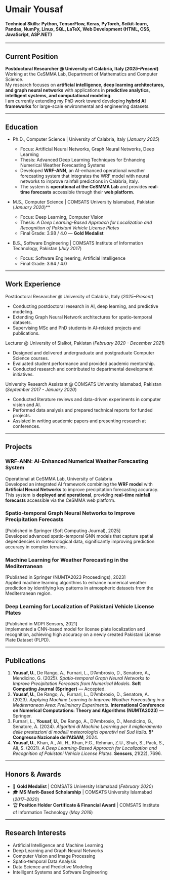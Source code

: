 # Umair Yousaf

#### Technical Skills: Python, TensorFlow, Keras, PyTorch, Scikit-learn, Pandas, NumPy, Linux, SQL, LaTeX, Web Development (HTML, CSS, JavaScript, ASP.NET)

---

## Current Position
**Postdoctoral Researcher @ University of Calabria, Italy (_2025–Present_)**  
Working at the CeSMMA Lab, Department of Mathematics and Computer Science.  
My research focuses on **artificial intelligence, deep learning architectures, and graph neural networks** with applications in **predictive analytics, intelligent systems, and computational modeling**.  
I am currently extending my PhD work toward developing **hybrid AI frameworks** for large-scale environmental and engineering datasets.

---

## Education
- Ph.D., Computer Science | University of Calabria, Italy (_January 2025_) 
  - Focus: Artificial Neural Networks, Graph Neural Networks, Deep Learning  
  - Thesis: Advanced Deep Learning Techniques for Enhancing Numerical Weather Forecasting Systems  
  - Developed **WRF-ANN**, an AI-enhanced operational weather forecasting system that integrates the WRF model with neural networks to improve rainfall predictions in Calabria, Italy.  
  - The system is **operational at the CeSMMA Lab** and provides **real-time forecasts** accessible through their **web platform**.

- M.S., Computer Science | COMSATS University Islamabad, Pakistan (_January 2020_)**  
  - Focus: Deep Learning, Computer Vision  
  - Thesis: *A Deep Learning-Based Approach for Localization and Recognition of Pakistani Vehicle License Plates*  
  - Final Grade: 3.98 / 4.0 — **Gold Medalist**

- B.S., Software Engineering | COMSATS Institute of Information Technology, Pakistan (_July 2017_) 
  - Focus: Software Engineering, Artificial Intelligence  
  - Final Grade: 3.64 / 4.0  

---

## Work Experience
Postdoctoral Researcher @ University of Calabria, Italy (_2025–Present_)  
- Conducting postdoctoral research in AI, deep learning, and predictive modeling.  
- Extending Graph Neural Network architectures for spatio-temporal datasets.  
- Supervising MSc and PhD students in AI-related projects and publications.  

Lecturer @ University of Sialkot, Pakistan (_February 2020 - December 2021_) 
- Designed and delivered undergraduate and postgraduate Computer Science courses.  
- Evaluated student performance and provided academic mentorship.  
- Conducted research and contributed to departmental development initiatives.  

University Research Assistant @ COMSATS University Islamabad, Pakistan (_September 2017 - January 2020_)  
- Conducted literature reviews and data-driven experiments in computer vision and AI.  
- Performed data analysis and prepared technical reports for funded projects.  
- Assisted in writing academic papers and presenting research at conferences.  

---

## Projects
### WRF-ANN: AI-Enhanced Numerical Weather Forecasting System
Operational at CeSMMA Lab, University of Calabria  
Developed an integrated AI framework combining the **WRF model** with **Artificial Neural Networks** to improve precipitation forecasting accuracy.  
This system is **deployed and operational**, providing **real-time rainfall forecasts** accessible via the CeSMMA web platform.

### Spatio-temporal Graph Neural Networks to Improve Precipitation Forecasts
[Published in Springer (Soft Computing Journal), 2025]  
Developed advanced spatio-temporal GNN models that capture spatial dependencies in meteorological data, significantly improving prediction accuracy in complex terrains.

### Machine Learning for Weather Forecasting in the Mediterranean
[Published in Springer (NUMTA2023 Proceedings), 2023]  
Applied machine learning algorithms to enhance numerical weather prediction by identifying key patterns in atmospheric datasets from the Mediterranean region.

### Deep Learning for Localization of Pakistani Vehicle License Plates
[Published in MDPI Sensors, 2021]  
Implemented a CNN-based model for license plate localization and recognition, achieving high accuracy on a newly created Pakistani License Plate Dataset (PLPD).

---

## Publications
1. **Yousaf, U.**, De Rango, A., Furnari, L., D’Ambrosio, D., Senatore, A., Mendicino, G. (2025). *Spatio-temporal Graph Neural Networks to Improve Precipitation Forecasts from Numerical Models.* **Soft Computing Journal (Springer)** — Accepted.  
2. **Yousaf, U.**, De Rango, A., Furnari, L., D’Ambrosio, D., Senatore, A. (2023). *Applying Machine Learning to Improve Weather Forecasting in a Mediterranean Area: Preliminary Experiments.* **International Conference on Numerical Computations: Theory and Algorithms (NUMTA2023)** — Springer.  
3. Furnari, L., **Yousaf, U.**, De Rango, A., D’Ambrosio, D., Mendicino, G., Senatore, A. (2024). *Algoritmi di Machine Learning per il miglioramento delle prestazioni di modelli meteorologici operativi nel Sud Italia.* **5° Congresso Nazionale dell’AISAM**, 2024.  
4. **Yousaf, U.**, Khan, A., Ali, H., Khan, F.G., Rehman, Z.U., Shah, S., Pack, S., Ali, S. (2021). *A Deep Learning-Based Approach for Localization and Recognition of Pakistani Vehicle License Plates.* **Sensors**, 21(22), 7696.  

---

## Honors & Awards
- 🥇 **Gold Medalist** | COMSATS University Islamabad (_February 2020_)  
- 🎓 **MS Merit-Based Scholarship** | COMSATS University Islamabad (_2017–2020_)  
- 🏆 **Position Holder Certificate & Financial Award** | COMSATS Institute of Information Technology (_May 2016_)  

---

## Research Interests
- Artificial Intelligence and Machine Learning  
- Deep Learning and Graph Neural Networks  
- Computer Vision and Image Processing  
- Spatio-temporal Data Analysis  
- Data Science and Predictive Modeling  
- Intelligent Systems and Software Engineering  
